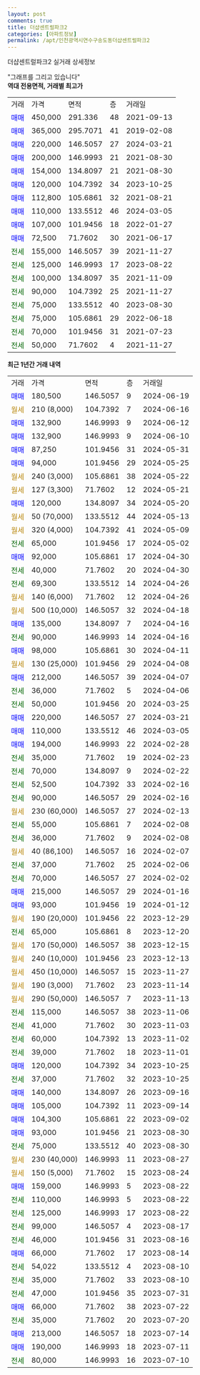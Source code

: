 ```yaml
---
layout: post
comments: true
title: 더샵센트럴파크2
categories: [아파트정보]
permalink: /apt/인천광역시연수구송도동더샵센트럴파크2
---
```


더샵센트럴파크2 실거래 상세정보

<script type="text/javascript">
  google.charts.load('current', {'packages':['line', 'corechart']});
  google.charts.setOnLoadCallback(drawChart);

  function drawChart() {
    var data = new google.visualization.DataTable();
    data.addColumn('date', '거래일');
    data.addColumn('number', "매매");
    data.addColumn('number', "전세");
    data.addColumn('number', "전매");

    data.addRows([[new Date(Date.parse("2024-06-19")), 180500, null, null], [new Date(Date.parse("2024-06-16")), null, null, null], [new Date(Date.parse("2024-06-12")), 132900, null, null], [new Date(Date.parse("2024-06-10")), 132900, null, null], [new Date(Date.parse("2024-05-31")), 87250, null, null], [new Date(Date.parse("2024-05-25")), 94000, null, null], [new Date(Date.parse("2024-05-22")), null, null, null], [new Date(Date.parse("2024-05-21")), null, null, null], [new Date(Date.parse("2024-05-20")), 120000, null, null], [new Date(Date.parse("2024-05-13")), null, null, null], [new Date(Date.parse("2024-05-09")), null, null, null], [new Date(Date.parse("2024-05-02")), null, 65000, null], [new Date(Date.parse("2024-04-30")), 92000, null, null], [new Date(Date.parse("2024-04-30")), null, 40000, null], [new Date(Date.parse("2024-04-26")), null, 69300, null], [new Date(Date.parse("2024-04-26")), null, null, null], [new Date(Date.parse("2024-04-18")), null, null, null], [new Date(Date.parse("2024-04-16")), 135000, null, null], [new Date(Date.parse("2024-04-16")), null, 90000, null], [new Date(Date.parse("2024-04-11")), 98000, null, null], [new Date(Date.parse("2024-04-08")), null, null, null], [new Date(Date.parse("2024-04-07")), 212000, null, null], [new Date(Date.parse("2024-04-06")), null, 36000, null], [new Date(Date.parse("2024-03-25")), null, 50000, null], [new Date(Date.parse("2024-03-21")), 220000, null, null], [new Date(Date.parse("2024-03-05")), 110000, null, null], [new Date(Date.parse("2024-02-28")), 194000, null, null], [new Date(Date.parse("2024-02-23")), null, 35000, null], [new Date(Date.parse("2024-02-22")), null, 70000, null], [new Date(Date.parse("2024-02-16")), null, 52500, null], [new Date(Date.parse("2024-02-16")), null, 90000, null], [new Date(Date.parse("2024-02-13")), null, null, null], [new Date(Date.parse("2024-02-08")), null, 55000, null], [new Date(Date.parse("2024-02-08")), null, 36000, null], [new Date(Date.parse("2024-02-07")), null, null, null], [new Date(Date.parse("2024-02-06")), null, 37000, null], [new Date(Date.parse("2024-02-02")), null, 70000, null], [new Date(Date.parse("2024-01-16")), 215000, null, null], [new Date(Date.parse("2024-01-12")), 93000, null, null], [new Date(Date.parse("2023-12-29")), null, null, null], [new Date(Date.parse("2023-12-20")), null, 65000, null], [new Date(Date.parse("2023-12-15")), null, null, null], [new Date(Date.parse("2023-12-13")), null, null, null], [new Date(Date.parse("2023-11-27")), null, null, null], [new Date(Date.parse("2023-11-14")), null, null, null], [new Date(Date.parse("2023-11-13")), null, null, null], [new Date(Date.parse("2023-11-06")), null, 115000, null], [new Date(Date.parse("2023-11-03")), null, 41000, null], [new Date(Date.parse("2023-11-02")), null, 60000, null], [new Date(Date.parse("2023-11-01")), null, 39000, null], [new Date(Date.parse("2023-10-25")), 120000, null, null], [new Date(Date.parse("2023-10-25")), null, 37000, null], [new Date(Date.parse("2023-09-16")), 140000, null, null], [new Date(Date.parse("2023-09-14")), 105000, null, null], [new Date(Date.parse("2023-09-02")), 104300, null, null], [new Date(Date.parse("2023-08-30")), 93000, null, null], [new Date(Date.parse("2023-08-30")), null, 75000, null], [new Date(Date.parse("2023-08-27")), null, null, null], [new Date(Date.parse("2023-08-24")), null, null, null], [new Date(Date.parse("2023-08-22")), 159000, null, null], [new Date(Date.parse("2023-08-22")), null, 110000, null], [new Date(Date.parse("2023-08-22")), null, 125000, null], [new Date(Date.parse("2023-08-17")), null, 99000, null], [new Date(Date.parse("2023-08-16")), null, 46000, null], [new Date(Date.parse("2023-08-14")), 66000, null, null], [new Date(Date.parse("2023-08-10")), null, 54022, null], [new Date(Date.parse("2023-08-10")), null, 35000, null], [new Date(Date.parse("2023-07-31")), null, 47000, null], [new Date(Date.parse("2023-07-22")), 66000, null, null], [new Date(Date.parse("2023-07-20")), null, 35000, null], [new Date(Date.parse("2023-07-14")), 213000, null, null], [new Date(Date.parse("2023-07-11")), 190000, null, null], [new Date(Date.parse("2023-07-10")), null, 80000, null]]);

    var options = {
      hAxis: {
        format: 'yyyy/MM/dd'
      },    
      lineWidth: 0,
      pointsVisible: true,    
      title: '최근 1년간 유형별 실거래가 분포',
      legend: { position: 'bottom' }
    };

    var formatter = new google.visualization.NumberFormat({pattern:'###,###'} );
    formatter.format(data, 1);
    formatter.format(data, 2);
    
    setTimeout(function() {
        var chart = new google.visualization.LineChart(document.getElementById('columnchart_material'));
        chart.draw(data, (options));
        document.getElementById('loading').style.display = 'none';
    }, 200);
  }
</script>


<div id="loading" style="z-index:20; display: block; margin-left: 0px">"그래프를 그리고 있습니다"</div>
<div id="columnchart_material" style="width: 95%; margin-left: 0px; display: block"></div>
<!-- contents start -->
<b>역대 전용면적, 거래별 최고가</b>
<table class="sortable">
    <tr>
      <td>거래</td>
      <td>가격</td>
      <td>면적</td>
      <td>층</td>
      <td>거래일</td>
    </tr>
        <tr>
          <td><a style="color: blue">매매</a></td>
          <td>450,000</td>
          <td>291.336</td>
          <td>48</td>
          <td>2021-09-13</td>
        </tr>            <tr>
          <td><a style="color: blue">매매</a></td>
          <td>365,000</td>
          <td>295.7071</td>
          <td>41</td>
          <td>2019-02-08</td>
        </tr>            <tr>
          <td><a style="color: blue">매매</a></td>
          <td>220,000</td>
          <td>146.5057</td>
          <td>27</td>
          <td>2024-03-21</td>
        </tr>            <tr>
          <td><a style="color: blue">매매</a></td>
          <td>200,000</td>
          <td>146.9993</td>
          <td>21</td>
          <td>2021-08-30</td>
        </tr>            <tr>
          <td><a style="color: blue">매매</a></td>
          <td>154,000</td>
          <td>134.8097</td>
          <td>21</td>
          <td>2021-08-30</td>
        </tr>            <tr>
          <td><a style="color: blue">매매</a></td>
          <td>120,000</td>
          <td>104.7392</td>
          <td>34</td>
          <td>2023-10-25</td>
        </tr>            <tr>
          <td><a style="color: blue">매매</a></td>
          <td>112,800</td>
          <td>105.6861</td>
          <td>32</td>
          <td>2021-08-21</td>
        </tr>            <tr>
          <td><a style="color: blue">매매</a></td>
          <td>110,000</td>
          <td>133.5512</td>
          <td>46</td>
          <td>2024-03-05</td>
        </tr>            <tr>
          <td><a style="color: blue">매매</a></td>
          <td>107,000</td>
          <td>101.9456</td>
          <td>18</td>
          <td>2022-01-27</td>
        </tr>            <tr>
          <td><a style="color: blue">매매</a></td>
          <td>72,500</td>
          <td>71.7602</td>
          <td>30</td>
          <td>2021-06-17</td>
        </tr>        
        <tr>
              <td><a style="color: darkgreen">전세</a></td>
              <td>155,000</td>
              <td>146.5057</td>
              <td>39</td>
              <td>2021-11-27</td>
            </tr>            <tr>
              <td><a style="color: darkgreen">전세</a></td>
              <td>125,000</td>
              <td>146.9993</td>
              <td>17</td>
              <td>2023-08-22</td>
            </tr>            <tr>
              <td><a style="color: darkgreen">전세</a></td>
              <td>100,000</td>
              <td>134.8097</td>
              <td>35</td>
              <td>2021-11-09</td>
            </tr>            <tr>
              <td><a style="color: darkgreen">전세</a></td>
              <td>90,000</td>
              <td>104.7392</td>
              <td>25</td>
              <td>2021-11-27</td>
            </tr>            <tr>
              <td><a style="color: darkgreen">전세</a></td>
              <td>75,000</td>
              <td>133.5512</td>
              <td>40</td>
              <td>2023-08-30</td>
            </tr>            <tr>
              <td><a style="color: darkgreen">전세</a></td>
              <td>75,000</td>
              <td>105.6861</td>
              <td>29</td>
              <td>2022-06-18</td>
            </tr>            <tr>
              <td><a style="color: darkgreen">전세</a></td>
              <td>70,000</td>
              <td>101.9456</td>
              <td>31</td>
              <td>2021-07-23</td>
            </tr>            <tr>
              <td><a style="color: darkgreen">전세</a></td>
              <td>50,000</td>
              <td>71.7602</td>
              <td>4</td>
              <td>2021-11-27</td>
            </tr>        
    
</table>

<b>최근 1년간 거래 내역</b>

<table class="sortable">
    <tr>
      <td>거래</td>
      <td>가격</td>
      <td>면적</td>
      <td>층</td>
      <td>거래일</td>
    </tr>
    <tr>
      <td><a style="color: blue">매매</a></td>
      <td>180,500</td>
      <td>146.5057</td>
      <td>9</td>
      <td>2024-06-19</td>
    </tr>          <tr>
      <td><a style="color: darkgoldenrod">월세</a></td>
      <td>210 (8,000)</td>
      <td>104.7392</td>
      <td>7</td>
      <td>2024-06-16</td>
    </tr>          <tr>
      <td><a style="color: blue">매매</a></td>
      <td>132,900</td>
      <td>146.9993</td>
      <td>9</td>
      <td>2024-06-12</td>
    </tr>          <tr>
      <td><a style="color: blue">매매</a></td>
      <td>132,900</td>
      <td>146.9993</td>
      <td>9</td>
      <td>2024-06-10</td>
    </tr>          <tr>
      <td><a style="color: blue">매매</a></td>
      <td>87,250</td>
      <td>101.9456</td>
      <td>31</td>
      <td>2024-05-31</td>
    </tr>          <tr>
      <td><a style="color: blue">매매</a></td>
      <td>94,000</td>
      <td>101.9456</td>
      <td>29</td>
      <td>2024-05-25</td>
    </tr>          <tr>
      <td><a style="color: darkgoldenrod">월세</a></td>
      <td>240 (3,000)</td>
      <td>105.6861</td>
      <td>38</td>
      <td>2024-05-22</td>
    </tr>          <tr>
      <td><a style="color: darkgoldenrod">월세</a></td>
      <td>127 (3,300)</td>
      <td>71.7602</td>
      <td>12</td>
      <td>2024-05-21</td>
    </tr>          <tr>
      <td><a style="color: blue">매매</a></td>
      <td>120,000</td>
      <td>134.8097</td>
      <td>34</td>
      <td>2024-05-20</td>
    </tr>          <tr>
      <td><a style="color: darkgoldenrod">월세</a></td>
      <td>50 (70,000)</td>
      <td>133.5512</td>
      <td>44</td>
      <td>2024-05-13</td>
    </tr>          <tr>
      <td><a style="color: darkgoldenrod">월세</a></td>
      <td>320 (4,000)</td>
      <td>104.7392</td>
      <td>41</td>
      <td>2024-05-09</td>
    </tr>          <tr>
      <td><a style="color: darkgreen">전세</a></td>
      <td>65,000</td>
      <td>101.9456</td>
      <td>17</td>
      <td>2024-05-02</td>
    </tr>          <tr>
      <td><a style="color: blue">매매</a></td>
      <td>92,000</td>
      <td>105.6861</td>
      <td>17</td>
      <td>2024-04-30</td>
    </tr>          <tr>
      <td><a style="color: darkgreen">전세</a></td>
      <td>40,000</td>
      <td>71.7602</td>
      <td>20</td>
      <td>2024-04-30</td>
    </tr>          <tr>
      <td><a style="color: darkgreen">전세</a></td>
      <td>69,300</td>
      <td>133.5512</td>
      <td>14</td>
      <td>2024-04-26</td>
    </tr>          <tr>
      <td><a style="color: darkgoldenrod">월세</a></td>
      <td>140 (6,000)</td>
      <td>71.7602</td>
      <td>12</td>
      <td>2024-04-26</td>
    </tr>          <tr>
      <td><a style="color: darkgoldenrod">월세</a></td>
      <td>500 (10,000)</td>
      <td>146.5057</td>
      <td>32</td>
      <td>2024-04-18</td>
    </tr>          <tr>
      <td><a style="color: blue">매매</a></td>
      <td>135,000</td>
      <td>134.8097</td>
      <td>7</td>
      <td>2024-04-16</td>
    </tr>          <tr>
      <td><a style="color: darkgreen">전세</a></td>
      <td>90,000</td>
      <td>146.9993</td>
      <td>14</td>
      <td>2024-04-16</td>
    </tr>          <tr>
      <td><a style="color: blue">매매</a></td>
      <td>98,000</td>
      <td>105.6861</td>
      <td>30</td>
      <td>2024-04-11</td>
    </tr>          <tr>
      <td><a style="color: darkgoldenrod">월세</a></td>
      <td>130 (25,000)</td>
      <td>101.9456</td>
      <td>29</td>
      <td>2024-04-08</td>
    </tr>          <tr>
      <td><a style="color: blue">매매</a></td>
      <td>212,000</td>
      <td>146.5057</td>
      <td>39</td>
      <td>2024-04-07</td>
    </tr>          <tr>
      <td><a style="color: darkgreen">전세</a></td>
      <td>36,000</td>
      <td>71.7602</td>
      <td>5</td>
      <td>2024-04-06</td>
    </tr>          <tr>
      <td><a style="color: darkgreen">전세</a></td>
      <td>50,000</td>
      <td>101.9456</td>
      <td>20</td>
      <td>2024-03-25</td>
    </tr>          <tr>
      <td><a style="color: blue">매매</a></td>
      <td>220,000</td>
      <td>146.5057</td>
      <td>27</td>
      <td>2024-03-21</td>
    </tr>          <tr>
      <td><a style="color: blue">매매</a></td>
      <td>110,000</td>
      <td>133.5512</td>
      <td>46</td>
      <td>2024-03-05</td>
    </tr>          <tr>
      <td><a style="color: blue">매매</a></td>
      <td>194,000</td>
      <td>146.9993</td>
      <td>22</td>
      <td>2024-02-28</td>
    </tr>          <tr>
      <td><a style="color: darkgreen">전세</a></td>
      <td>35,000</td>
      <td>71.7602</td>
      <td>19</td>
      <td>2024-02-23</td>
    </tr>          <tr>
      <td><a style="color: darkgreen">전세</a></td>
      <td>70,000</td>
      <td>134.8097</td>
      <td>9</td>
      <td>2024-02-22</td>
    </tr>          <tr>
      <td><a style="color: darkgreen">전세</a></td>
      <td>52,500</td>
      <td>104.7392</td>
      <td>33</td>
      <td>2024-02-16</td>
    </tr>          <tr>
      <td><a style="color: darkgreen">전세</a></td>
      <td>90,000</td>
      <td>146.5057</td>
      <td>29</td>
      <td>2024-02-16</td>
    </tr>          <tr>
      <td><a style="color: darkgoldenrod">월세</a></td>
      <td>230 (60,000)</td>
      <td>146.5057</td>
      <td>27</td>
      <td>2024-02-13</td>
    </tr>          <tr>
      <td><a style="color: darkgreen">전세</a></td>
      <td>55,000</td>
      <td>105.6861</td>
      <td>7</td>
      <td>2024-02-08</td>
    </tr>          <tr>
      <td><a style="color: darkgreen">전세</a></td>
      <td>36,000</td>
      <td>71.7602</td>
      <td>9</td>
      <td>2024-02-08</td>
    </tr>          <tr>
      <td><a style="color: darkgoldenrod">월세</a></td>
      <td>40 (86,100)</td>
      <td>146.5057</td>
      <td>16</td>
      <td>2024-02-07</td>
    </tr>          <tr>
      <td><a style="color: darkgreen">전세</a></td>
      <td>37,000</td>
      <td>71.7602</td>
      <td>25</td>
      <td>2024-02-06</td>
    </tr>          <tr>
      <td><a style="color: darkgreen">전세</a></td>
      <td>70,000</td>
      <td>146.5057</td>
      <td>27</td>
      <td>2024-02-02</td>
    </tr>          <tr>
      <td><a style="color: blue">매매</a></td>
      <td>215,000</td>
      <td>146.5057</td>
      <td>29</td>
      <td>2024-01-16</td>
    </tr>          <tr>
      <td><a style="color: blue">매매</a></td>
      <td>93,000</td>
      <td>101.9456</td>
      <td>19</td>
      <td>2024-01-12</td>
    </tr>          <tr>
      <td><a style="color: darkgoldenrod">월세</a></td>
      <td>190 (20,000)</td>
      <td>101.9456</td>
      <td>22</td>
      <td>2023-12-29</td>
    </tr>          <tr>
      <td><a style="color: darkgreen">전세</a></td>
      <td>65,000</td>
      <td>105.6861</td>
      <td>8</td>
      <td>2023-12-20</td>
    </tr>          <tr>
      <td><a style="color: darkgoldenrod">월세</a></td>
      <td>170 (50,000)</td>
      <td>146.5057</td>
      <td>38</td>
      <td>2023-12-15</td>
    </tr>          <tr>
      <td><a style="color: darkgoldenrod">월세</a></td>
      <td>240 (10,000)</td>
      <td>101.9456</td>
      <td>23</td>
      <td>2023-12-13</td>
    </tr>          <tr>
      <td><a style="color: darkgoldenrod">월세</a></td>
      <td>450 (10,000)</td>
      <td>146.5057</td>
      <td>15</td>
      <td>2023-11-27</td>
    </tr>          <tr>
      <td><a style="color: darkgoldenrod">월세</a></td>
      <td>190 (3,000)</td>
      <td>71.7602</td>
      <td>23</td>
      <td>2023-11-14</td>
    </tr>          <tr>
      <td><a style="color: darkgoldenrod">월세</a></td>
      <td>290 (50,000)</td>
      <td>146.5057</td>
      <td>7</td>
      <td>2023-11-13</td>
    </tr>          <tr>
      <td><a style="color: darkgreen">전세</a></td>
      <td>115,000</td>
      <td>146.5057</td>
      <td>38</td>
      <td>2023-11-06</td>
    </tr>          <tr>
      <td><a style="color: darkgreen">전세</a></td>
      <td>41,000</td>
      <td>71.7602</td>
      <td>30</td>
      <td>2023-11-03</td>
    </tr>          <tr>
      <td><a style="color: darkgreen">전세</a></td>
      <td>60,000</td>
      <td>104.7392</td>
      <td>13</td>
      <td>2023-11-02</td>
    </tr>          <tr>
      <td><a style="color: darkgreen">전세</a></td>
      <td>39,000</td>
      <td>71.7602</td>
      <td>18</td>
      <td>2023-11-01</td>
    </tr>          <tr>
      <td><a style="color: blue">매매</a></td>
      <td>120,000</td>
      <td>104.7392</td>
      <td>34</td>
      <td>2023-10-25</td>
    </tr>          <tr>
      <td><a style="color: darkgreen">전세</a></td>
      <td>37,000</td>
      <td>71.7602</td>
      <td>32</td>
      <td>2023-10-25</td>
    </tr>          <tr>
      <td><a style="color: blue">매매</a></td>
      <td>140,000</td>
      <td>134.8097</td>
      <td>26</td>
      <td>2023-09-16</td>
    </tr>          <tr>
      <td><a style="color: blue">매매</a></td>
      <td>105,000</td>
      <td>104.7392</td>
      <td>11</td>
      <td>2023-09-14</td>
    </tr>          <tr>
      <td><a style="color: blue">매매</a></td>
      <td>104,300</td>
      <td>105.6861</td>
      <td>22</td>
      <td>2023-09-02</td>
    </tr>          <tr>
      <td><a style="color: blue">매매</a></td>
      <td>93,000</td>
      <td>101.9456</td>
      <td>21</td>
      <td>2023-08-30</td>
    </tr>          <tr>
      <td><a style="color: darkgreen">전세</a></td>
      <td>75,000</td>
      <td>133.5512</td>
      <td>40</td>
      <td>2023-08-30</td>
    </tr>          <tr>
      <td><a style="color: darkgoldenrod">월세</a></td>
      <td>230 (40,000)</td>
      <td>146.9993</td>
      <td>11</td>
      <td>2023-08-27</td>
    </tr>          <tr>
      <td><a style="color: darkgoldenrod">월세</a></td>
      <td>150 (5,000)</td>
      <td>71.7602</td>
      <td>15</td>
      <td>2023-08-24</td>
    </tr>          <tr>
      <td><a style="color: blue">매매</a></td>
      <td>159,000</td>
      <td>146.9993</td>
      <td>5</td>
      <td>2023-08-22</td>
    </tr>          <tr>
      <td><a style="color: darkgreen">전세</a></td>
      <td>110,000</td>
      <td>146.9993</td>
      <td>5</td>
      <td>2023-08-22</td>
    </tr>          <tr>
      <td><a style="color: darkgreen">전세</a></td>
      <td>125,000</td>
      <td>146.9993</td>
      <td>17</td>
      <td>2023-08-22</td>
    </tr>          <tr>
      <td><a style="color: darkgreen">전세</a></td>
      <td>99,000</td>
      <td>146.5057</td>
      <td>4</td>
      <td>2023-08-17</td>
    </tr>          <tr>
      <td><a style="color: darkgreen">전세</a></td>
      <td>46,000</td>
      <td>101.9456</td>
      <td>31</td>
      <td>2023-08-16</td>
    </tr>          <tr>
      <td><a style="color: blue">매매</a></td>
      <td>66,000</td>
      <td>71.7602</td>
      <td>17</td>
      <td>2023-08-14</td>
    </tr>          <tr>
      <td><a style="color: darkgreen">전세</a></td>
      <td>54,022</td>
      <td>133.5512</td>
      <td>4</td>
      <td>2023-08-10</td>
    </tr>          <tr>
      <td><a style="color: darkgreen">전세</a></td>
      <td>35,000</td>
      <td>71.7602</td>
      <td>33</td>
      <td>2023-08-10</td>
    </tr>          <tr>
      <td><a style="color: darkgreen">전세</a></td>
      <td>47,000</td>
      <td>101.9456</td>
      <td>35</td>
      <td>2023-07-31</td>
    </tr>          <tr>
      <td><a style="color: blue">매매</a></td>
      <td>66,000</td>
      <td>71.7602</td>
      <td>38</td>
      <td>2023-07-22</td>
    </tr>          <tr>
      <td><a style="color: darkgreen">전세</a></td>
      <td>35,000</td>
      <td>71.7602</td>
      <td>20</td>
      <td>2023-07-20</td>
    </tr>          <tr>
      <td><a style="color: blue">매매</a></td>
      <td>213,000</td>
      <td>146.5057</td>
      <td>18</td>
      <td>2023-07-14</td>
    </tr>          <tr>
      <td><a style="color: blue">매매</a></td>
      <td>190,000</td>
      <td>146.9993</td>
      <td>18</td>
      <td>2023-07-11</td>
    </tr>          <tr>
      <td><a style="color: darkgreen">전세</a></td>
      <td>80,000</td>
      <td>146.9993</td>
      <td>16</td>
      <td>2023-07-10</td>
    </tr>      </table>
<!-- contents end -->    

